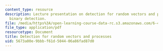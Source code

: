 ```yaml
---
content_type: resource
description: Lecture presentation on detection for random vectors and processes, and
  binary detection.
file: /media/https%3A/open-learning-course-data-rc.s3.amazonaws.com/6-450-principles-of-digital-communication-i-fall-2009/5673a00e9bbbf61d504406a86fad87d0_MIT6_450F09_slide17.pdf
file_type: application/pdf
resourcetype: Document
title: Detection for random vectors and processes
uid: 5673a00e-9bbb-f61d-5044-06a86fad87d0
---
```

